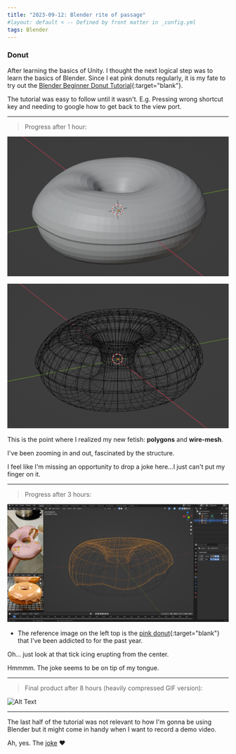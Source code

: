 ```yaml
---
title: "2023-09-12: Blender rite of passage"
#layout: default < -- Defined by front matter in _config.yml
tags: Blender
---
```


### Donut

After learning the basics of Unity. I thought the next logical step was to learn the basics of Blender. Since I eat pink donuts regularly, it is my fate to try out the [Blender Beginner Donut Tutorial](https://www.youtube.com/playlist?list=PLjEaoINr3zgFX8ZsChQVQsuDSjEqdWMAD){:target="blank"}.

The tutorial was easy to follow until it wasn't.
E.g. Pressing wrong shortcut key and needing to google how to get back to the view port. 

-----------------------------------------
>Progress after 1 hour:

![Alt Text](\asset\recording\2023_09\Donut1.png)

![Alt Text](\asset\recording\2023_09\Donut3.png)

This is the point where I realized my new fetish: **polygons** and **wire-mesh**. 

I've been zooming in and out, fascinated by the structure.

I feel like I'm missing an opportunity to drop a joke here...I just can't put my finger on it. 

-----------------------------------------
>Progress after 3 hours:

![Alt Text](\asset\recording\2023_09\Donut_in_the_making.png)

- The reference image on the left top is the [pink donut](https://www.countdown.co.nz/shop/productdetails?stockcode=760505){:target="blank"} that I've been addicted to for the past year.

Oh... just look at that tick icing erupting from the center.

Hmmmm. The joke seems to be on tip of my tongue.

-----------------------------------------
>Final product after 8 hours (heavily compressed GIF version):

![Alt Text](\asset\recording\2023_09\Donut_final.gif)

-----------------------------------------
The last half of the tutorial was not relevant to how I'm gonna be using Blender but it might come in handy when I want to record a demo video.

Ah, yes. The [joke](https://youtu.be/ADrBo7u3tR4?t=105) ❤